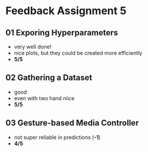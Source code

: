 # Feedback Assignment 5

## 01 Exporing Hyperparameters

- very well done!
- nice plots, but they could be created more efficiently
- **5/5**

## 02 Gathering a Dataset

- good
- even with two hand niice
- **5/5**

## 03 Gesture-based Media Controller

- not super reliable in predictions (**-1**)
- **4/5**
